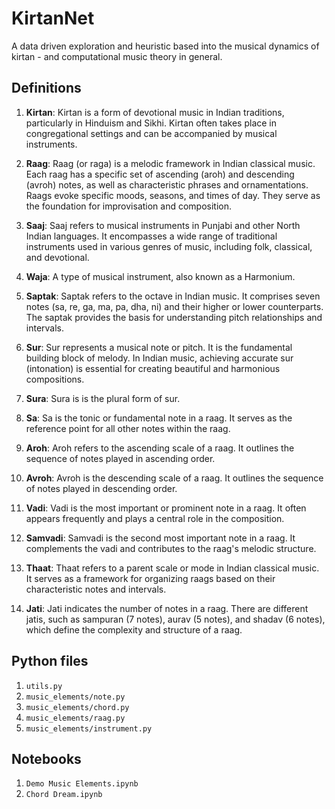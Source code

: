 # KirtanNet
A data driven exploration and heuristic based into the musical dynamics of kirtan - and computational music theory in general.

## Definitions

1. **Kirtan**: Kirtan is a form of devotional music in Indian traditions, particularly in Hinduism and Sikhi. Kirtan often takes place in congregational settings and can be accompanied by musical instruments.

1. **Raag**: Raag (or raga) is a melodic framework in Indian classical music. Each raag has a specific set of ascending (aroh) and descending (avroh) notes, as well as characteristic phrases and ornamentations. Raags evoke specific moods, seasons, and times of day. They serve as the foundation for improvisation and composition.

1. **Saaj**: Saaj refers to musical instruments in Punjabi and other North Indian languages. It encompasses a wide range of traditional instruments used in various genres of music, including folk, classical, and devotional.

1. **Waja**: A type of musical instrument, also known as a Harmonium.

1. **Saptak**: Saptak refers to the octave in Indian music. It comprises seven notes (sa, re, ga, ma, pa, dha, ni) and their higher or lower counterparts. The saptak provides the basis for understanding pitch relationships and intervals.

1. **Sur**: Sur represents a musical note or pitch. It is the fundamental building block of melody. In Indian music, achieving accurate sur (intonation) is essential for creating beautiful and harmonious compositions.

1. **Sura**: Sura is is the plural form of sur.

1. **Sa**: Sa is the tonic or fundamental note in a raag. It serves as the reference point for all other notes within the raag.

1. **Aroh**: Aroh refers to the ascending scale of a raag. It outlines the sequence of notes played in ascending order.

1. **Avroh**: Avroh is the descending scale of a raag. It outlines the sequence of notes played in descending order.

1. **Vadi**: Vadi is the most important or prominent note in a raag. It often appears frequently and plays a central role in the composition.

1. **Samvadi**: Samvadi is the second most important note in a raag. It complements the vadi and contributes to the raag's melodic structure.

1. **Thaat**: Thaat refers to a parent scale or mode in Indian classical music. It serves as a framework for organizing raags based on their characteristic notes and intervals.

1. **Jati**: Jati indicates the number of notes in a raag. There are different jatis, such as sampuran (7 notes), aurav (5 notes), and shadav (6 notes), which define the complexity and structure of a raag.

## Python files
1. `utils.py`
1. `music_elements/note.py`
1. `music_elements/chord.py`
1. `music_elements/raag.py`
1. `music_elements/instrument.py`

## Notebooks
1. `Demo Music Elements.ipynb`
1. `Chord Dream.ipynb`
